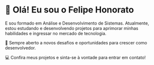 # 👋 Olá! Eu sou o Felipe Honorato 
  E sou formado em Análise e Desenvolvimento de Sistemas. Atualmente, estou estudando e desenvolvendo projetos para aprimorar minhas habilidades e ingressar no mercado de tecnologia.

  📌 Sempre aberto a novos desafios e oportunidades para crescer como desenvolvedor.

  💻 Confira meus projetos e sinta-se à vontade para entrar em contato!
